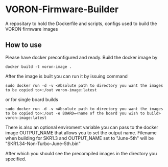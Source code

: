 # VORON-Firmware-Builder
A repositary to hold the Dockerfile and scripts, configs used to build the VORON firmware images

## How to use
Please have docker preconfigured and ready.
Build the docker image by
```
docker build -t voron-image .
```

After the image is built you can run it by issuing command

```
sudo docker run -d -v <Absolute path to directory you want the images to be copied to>:/out voron-image:latest
```

or for single board builds

```
sudo docker run -d -v <Absolute path to directory you want the images to be copied to>:/out -e BOARD=<name of the board you wish to build> voron-image:latest
```

There is also an optional enviroment variable you can pass to the docker image
OUTPUT_NAME that allows you to set the output name.
Filename when building for SKR1.3 and OUTPUT_NAME set to "June-5th"
will be "SKR1.34-Non-Turbo-June-5th.bin"

After which you should see the precompiled images in the directory you specified.
